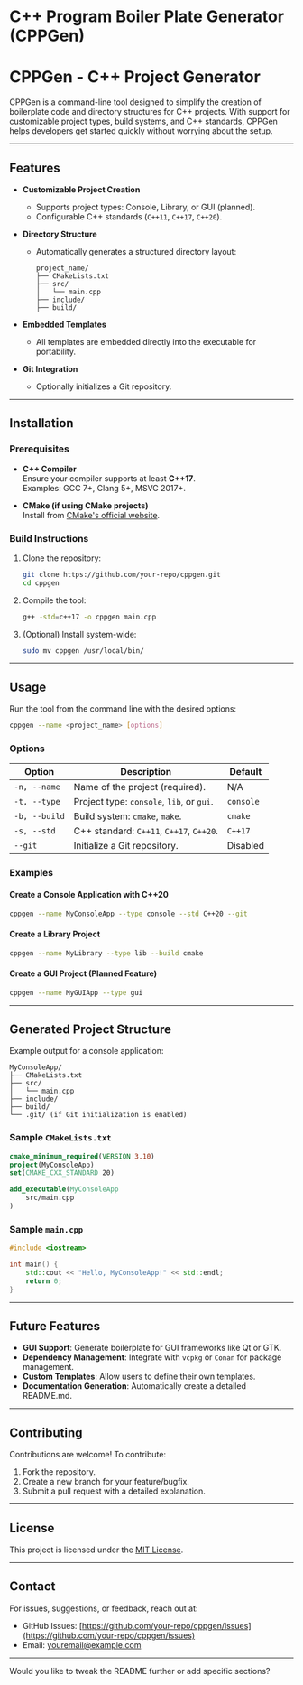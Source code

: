 # C++ Program Boiler Plate Generator (CPPGen)

# **CPPGen - C++ Project Generator**

CPPGen is a command-line tool designed to simplify the creation of boilerplate code and directory structures for C++ projects. With support for customizable project types, build systems, and C++ standards, CPPGen helps developers get started quickly without worrying about the setup.

---

## **Features**

- **Customizable Project Creation**
    - Supports project types: Console, Library, or GUI (planned).
    - Configurable C++ standards (`C++11`, `C++17`, `C++20`).

- **Directory Structure**
    - Automatically generates a structured directory layout:
      ```
      project_name/
      ├── CMakeLists.txt
      ├── src/
      │   └── main.cpp
      ├── include/
      ├── build/
      ```

- **Embedded Templates**
    - All templates are embedded directly into the executable for portability.

- **Git Integration**
    - Optionally initializes a Git repository.

---

## **Installation**

### Prerequisites
- **C++ Compiler**  
  Ensure your compiler supports at least **C++17**.  
  Examples: GCC 7+, Clang 5+, MSVC 2017+.

- **CMake (if using CMake projects)**  
  Install from [CMake's official website](https://cmake.org/download/).

### Build Instructions
1. Clone the repository:
   ```bash
   git clone https://github.com/your-repo/cppgen.git
   cd cppgen
   ```

2. Compile the tool:
   ```bash
   g++ -std=c++17 -o cppgen main.cpp
   ```

3. (Optional) Install system-wide:
   ```bash
   sudo mv cppgen /usr/local/bin/
   ```

---

## **Usage**

Run the tool from the command line with the desired options:

```bash
cppgen --name <project_name> [options]
```

### **Options**
| Option             | Description                                                        | Default        |
|--------------------|--------------------------------------------------------------------|----------------|
| `-n, --name`       | Name of the project (required).                                    | N/A            |
| `-t, --type`       | Project type: `console`, `lib`, or `gui`.                         | `console`      |
| `-b, --build`      | Build system: `cmake`, `make`.                                    | `cmake`        |
| `-s, --std`        | C++ standard: `C++11`, `C++17`, `C++20`.                          | `C++17`        |
| `--git`            | Initialize a Git repository.                                      | Disabled       |

### **Examples**

#### Create a Console Application with C++20
```bash
cppgen --name MyConsoleApp --type console --std C++20 --git
```

#### Create a Library Project
```bash
cppgen --name MyLibrary --type lib --build cmake
```

#### Create a GUI Project (Planned Feature)
```bash
cppgen --name MyGUIApp --type gui
```

---

## **Generated Project Structure**

Example output for a console application:

```plaintext
MyConsoleApp/
├── CMakeLists.txt
├── src/
│   └── main.cpp
├── include/
├── build/
└── .git/ (if Git initialization is enabled)
```

### **Sample `CMakeLists.txt`**
```cmake
cmake_minimum_required(VERSION 3.10)
project(MyConsoleApp)
set(CMAKE_CXX_STANDARD 20)

add_executable(MyConsoleApp
    src/main.cpp
)
```

### **Sample `main.cpp`**
```cpp
#include <iostream>

int main() {
    std::cout << "Hello, MyConsoleApp!" << std::endl;
    return 0;
}
```

---

## **Future Features**
- **GUI Support**: Generate boilerplate for GUI frameworks like Qt or GTK.
- **Dependency Management**: Integrate with `vcpkg` or `Conan` for package management.
- **Custom Templates**: Allow users to define their own templates.
- **Documentation Generation**: Automatically create a detailed README.md.

---

## **Contributing**

Contributions are welcome! To contribute:
1. Fork the repository.
2. Create a new branch for your feature/bugfix.
3. Submit a pull request with a detailed explanation.

---

## **License**

This project is licensed under the [MIT License](LICENSE).

---

## **Contact**

For issues, suggestions, or feedback, reach out at:
- GitHub Issues: [https://github.com/your-repo/cppgen/issues](https://github.com/your-repo/cppgen/issues)
- Email: youremail@example.com

---

Would you like to tweak the README further or add specific sections?